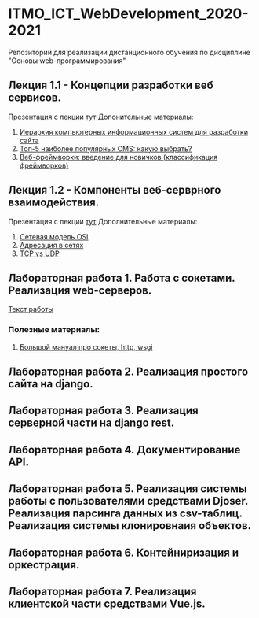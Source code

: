 # ITMO_ICT_WebDevelopment_2020-2021
Репозиторий для реализации дистанционного обучения по дисциплине "Основы web-программирования"

## Лекция 1.1 - Концепции разработки веб сервисов.
Презентация с лекции [тут](https://drive.google.com/file/d/1uZMyzGn_42krfuEdR-pLmcrb2LGqYNmx/view?usp=sharing)
Допонительные материалы:
1. [Иерархия компьютерных информационных систем для разработки сайта](https://habr.com/ru/post/513486/)
2. [Топ-5 наиболее популярных CMS: какую выбрать?](https://habr.com/ru/post/151879/)
3. [Веб-фреймворки: введение для новичков (классификация фреймворков)](https://tproger.ru/translations/web-frameworks-how-to-get-started/)

## Лекция 1.2 - Компоненты веб-серврного взаимодействия.
Презентация с лекции [тут](https://drive.google.com/file/d/1Jp_7c5GcK8TeLii2yEDuSmjLyXIlGQs1/view?usp=sharing)
Дополнительные материалы:
1. [Сетевая модель OSI](https://ru.wikipedia.org/wiki/%D0%A1%D0%B5%D1%82%D0%B5%D0%B2%D0%B0%D1%8F_%D0%BC%D0%BE%D0%B4%D0%B5%D0%BB%D1%8C_OSI)
2. [Адресация в сетях](https://support.microsoft.com/ru-ru/help/164015/understanding-tcp-ip-addressing-and-subnetting-basics)
3. [TCP vs UDP](https://habr.com/ru/company/oleg-bunin/blog/461829/)

## Лабораторная работа 1. Работа с сокетами. Реализация web-серверов.
[Текст работы]()
### Полезные материалы:
1. [Большой мануал про сокеты, http, wsgi](https://iximiuz.com/ru/posts/writing-python-web-server-part-1/)

## Лабораторная работа 2. Реализация простого сайта на django.

## Лабораторная работа 3. Реализация серверной части на django rest.

## Лабораторная работа 4. Документирование API.

## Лабораторная работа 5. Реализация системы работы с пользователями средствами Djoser. Реализация парсинга данных из csv-таблиц. Реализация системы клонировнаия объектов.

## Лабораторная работа 6. Контейниризация и оркестрация.

## Лабораторная работа 7. Реализация клиентской части средствами Vue.js.
